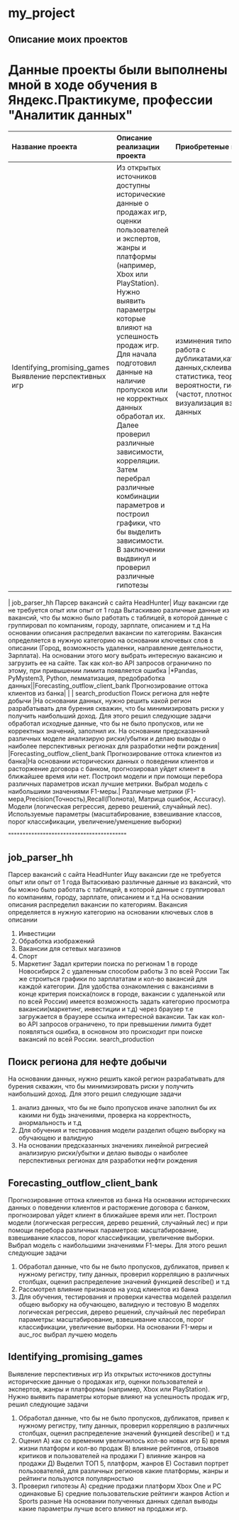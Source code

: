 # my_project
## Описание моих проектов
# Данные проекты были выполнены мной в ходе обучения в Яндекс.Практикуме, профессии "Аналитик данных"
| Название проекта|  Описание реализации проекта                                                             | Приобретеные навыки                           |
| :------------ | :------------------------------------------------------------------------------------------|:----------------------------|
|Identifying_promising_games Выявление перспективных игр            | Из открытых источников доступны исторические данные о продажах игр, оценки пользователей и экспертов, жанры и платформы (например, Xbox или PlayStation). Нужно выявить параметры которые влияют на успешность продаж игр. Для начала подготовил данные на наличие пропусков или не корректных данных обработал их. Далее проверил различные зависимости, корреляции. Затем перебрал различные комбинации параметров и построил графики, что бы выделить зависимости. В заключении выдвинул и проверил различные гипотезы |изминения типов данных, работа с дубликатами,категоризация данных,склеивание таблиц, статистика, теория вероятности, гистограммы (частот, плотностей), визуализация взаимосвязи данных
 
| job_parser_hh Парсер вакансий с сайта HeadHunter|     Ищу вакансии где не требуется опыт или опыт от 1 года Вытаскиваю различные данные из вакансий, что бы можно  было работать с таблицей, в которой данные с группировал по компаниям, городу, зарплате, описанием и т.д На основании описания распределил вакансии по категориям. Вакансия определяется в нужную категорию на основании ключевых слов в описании (Город, возможность удаленки, направление деятельности, Зарплата). На основании этого могу выбрать интересную вакансию и загрузить ее на сайте. Так как кол-во API запросов ограничино по этому, при привышении лимита появляется ошибка            |*Pandas, PyMystem3, Python, лемматизация, предобработка данных||Forecasting_outflow_client_bank Прогнозирование оттока клиентов из банка| |
| search_production Поиск региона для нефте добычи |На основании данных, нужно решить какой регион разрабатывать для бурения скважин, что бы минимизировать риски у получить наибольший доход. Для этого решил следующие задачи обработал исходные данные, что бы не было пропусков, или не корректных значений, заполнил их. На основании предсказанний различных моделе анализирую риски/убытки и делаю выводы о наиболее перспективных регионах для разработки нефти рождения|
|Forecasting_outflow_client_bank Прогнозирование оттока клиентов из банка|На основании исторических данных о поведении клиентов и расторжение договора с банком, прогнозировал уйдет клиент в ближайшее время или нет. Построил модели  и при помощи перебора различных параметров искал лучшие метрики. Выбрал модель с наибольшими значениями F1-меры.| Различные метрики (F1-мера,Precision(Точность),Recall(Полнота), Матрица ошибок, Accuracy). Модели  (логическая регрессия, дерево решений, случайный лес). Используемые параметры (масштабирование, взвешивание классов, порог классификации, увеличение/уменшение выборки)   
 
 




"""""""""""""""""""""""""""""""""""""""""
## job_parser_hh
Парсер вакансий с сайта HeadHunter Ищу вакансии где не требуется опыт или опыт от 1 года Вытаскиваю различные данные из вакансий, что бы можно было работать с таблицей, в которой данные с группировал по компаниям, городу, зарплате, описанием и т.д На основании описания распределил вакансии по категориям. Вакансия определяется в нужную категорию на основании ключевых слов в описании
1.	Инвестиции
2.	Обработка изображений
3.	Вакансии для сетевых магазинов
4.	Спорт
5.	Маркетинг 
	Задал критерии поиска по регионам
1	в городе Новосибирск
2	с удаленным способом работы
3	по всей России Так же строиться графики по зарплататам и кол-во вакансий для каждой категории. Для удобства ознакомления с вакансиями в конце критерия поиска(поиск в городе, вакансии с удаленькой или по всей России) имеется возможность задать категорию просмотра вакансии(маркетинг, инвестиции и т.д) через браузер т.е загружается в браузере ссылка интересной вакансии. Так как кол-во API запросов ограничено, то при превышении лимита будет появляться ошибка, в основном это происходит при поиске вакансий по всей России.
search_production
## Поиск региона для нефте добычи
На основании данных, нужно решить какой регион разрабатывать для бурения скважин, что бы минимизировать риски у получить наибольший доход. Для этого решил следующие задачи
1.	анализ данных, что бы не было пропусков иначе заполнил бы их какими ни будь значениями, проверка на корректность, анормальность и т.д
2.	Для обучения и тестирования модели разделил общею выборку на обучающею и валидную
3.	На основании предсказанных значениях линейной ригресией анализирую риски/убытки и делаю выводы о наиболее перспективных регионах для разработки нефти рождения

## Forecasting_outflow_client_bank

Прогнозирование оттока клиентов из банка
На основании исторических данных о поведении клиентов и расторжение договора с банком, прогнозировал уйдет клиент в ближайшее время или нет. Построил модели (логическая регрессия, дерево решений, случайный лес) и при помощи перебора различных параметров: масштабирование, взвешивание классов, порог классификации, увеличение выборки. Выбрал модель с наибольшими значениями F1-меры. Для этого решил следующие задачи
1.	Обработал данные, что бы не было пропусков, дубликатов, привел к нужному регистру, типу данных, проверил корреляцию в различных столбцах, оценил распределение значений функцией describe() и т.д
2.	Рассмотрел влияние признаков на уход клиентов из банка
3.	Для обучения, тестирования и проверки качества моделей разделил общею выборку на обучающею, валидную и тестовую В моделях логическая регрессия, дерево решений, случайный лес перебирал параметры: масштабирование, взвешивание классов, порог классификации, увеличение выборки. На основании F1-меры и auc_roc выбрал лучшею модель


## Identifying_promising_games

Выявление перспективных игр Из открытых источников доступны исторические данные о продажах игр, оценки пользователей и экспертов, жанры и платформы (например, Xbox или PlayStation). Нужно выявить параметры которые влияют на успешность продаж игр, решил следующие задачи
1.	Обработал данные, что бы не было пропусков, дубликатов, привел к нужному регистру, типу данных, проверил корреляцию в различных столбцах, оценил распределение значений функцией describe() и т.д
2.	Оценил
А) как со временим увеличилось кол-во новых игр
Б) время жизни платформ и кол-во продаж
           В) влияние рейтингов, отзывов критиков и пользователей на продажи
           Г) влияние жанров на продажи
           Д) Выделил ТОП 5, платформ, жанров
           Е) Составил портрет пользователей, для различных регионов какие платформы, жанры и рейтинги пользуются популярностью
3.	Проверил гипотезы
А) средние продажи платформ Xbox One и PC одинаковые
Б) средние пользовательские рейтинги жанров Action и Sports разные
На основании полученных данных сделал выводы какие параметры лучше всего влияют на продажи игр.


